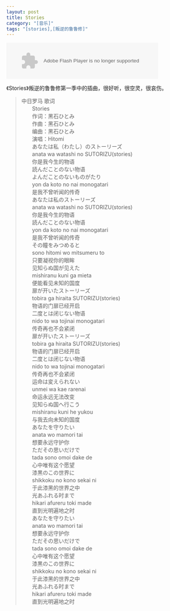 ```yaml
---
layout: post
title: Stories
category: "[音乐]"
tags: "[stories],[叛逆的鲁鲁修]"
---
```

<object classid='clsid:D27CDB6E-AE6D-11cf-96B8-444553540000' width='400' height='95' id='bdmp3widget3777'><param name='movie' value='http://box.baidu.com/widget/flash/mbsong.swf?name=stories&artist=hitomi'></param><param name='wmode' value='opaque'></param><param name='allowscriptaccess' value='always'></param><embed src='http://box.baidu.com/widget/flash/mbsong.swf?name=stories&artist=hitomi' type='application/x-shockwave-flash' wmode='opaque' allowscriptaccess='always' width='400' height='95' name='bdmp3widget3777'></embed></object>

《Stories》叛逆的鲁鲁修第一季中的插曲，很好听，很空灵，很哀伤。

>中日罗马 歌词   
>　　Stories  
>　　作词：黑石ひとみ  
>　　作曲：黑石ひとみ  
>　　编曲：黑石ひとみ  
>　　演唱：Hitomi  
>　　あなたは私（わたし）のストーリーズ  
>　　anata wa watashi no SUTORIZU(stories)  
>　　你是我今生的物语  
>　　読んだことのない物语  
>　　よんだことのないものがたり  
>　　yon da koto no nai monogatari  
>　　是我不曾听闻的传奇  
>　　あなたは私のストーリーズ  
>　　anata wa watashi no SUTORIZU(stories)  
>　　你是我今生的物语  
>　　読んだことのない物语  
>　　yon da koto no nai monogatari  
>　　是我不曾听闻的传奇  
>　　その瞳をみつめると  
>　　sono hitomi wo mitsumeru to  
>　　只要凝视你的眼眸  
>　　见知らぬ国が见えた  
>　　mishiranu kuni ga mieta  
>　　便能看见未知的国度  
>　　扉が开いたストーリーズ  
>　　tobira ga hiraita SUTORIZU(stories)  
>　　物语的门扉已经开启  
>　　二度とは闭じない物语  
>　　nido to wa tojinai monogatari  
>　　传奇再也不会紧闭  
>　　扉が开いたストーリーズ  
>　　tobira ga hiraita SUTORIZU(stories)  
>　　物语的门扉已经开启  
>　　二度とは闭じない物语  
>　　nido to wa tojinai monogatari  
>　　传奇再也不会紧闭  
>　　运命は変えられない  
>　　unmei wa kae rarenai  
>　　命运永远无法改变  
>　　见知らぬ国へ行こう  
>　　mishiranu kuni he yukou  
>　　与我去向未知的国度  
>　　あなたを守りたい  
>　　anata wo mamori tai  
>　　想要永远守护你  
>　　ただその思いだけで  
>　　tada sono omoi dake de  
>　　心中唯有这个愿望  
>　　漆黒のこの世界に  
>　　shikkoku no kono sekai ni  
>　　于此漆黑的世界之中  
>　　光あふれる时まで  
>　　hikari afureru toki made  
>　　直到光明遍地之时  
>　　あなたを守りたい  
>　　anata wo mamori tai  
>　　想要永远守护你  
>　　ただその思いだけで  
>　　tada sono omoi dake de  
>　　心中唯有这个愿望  
>　　漆黒のこの世界に  
>　　shikkoku no kono sekai ni  
>　　于此漆黑的世界之中  
>　　光あふれる时まで  
>　　hikari afureru toki made  
>　　直到光明遍地之时  

